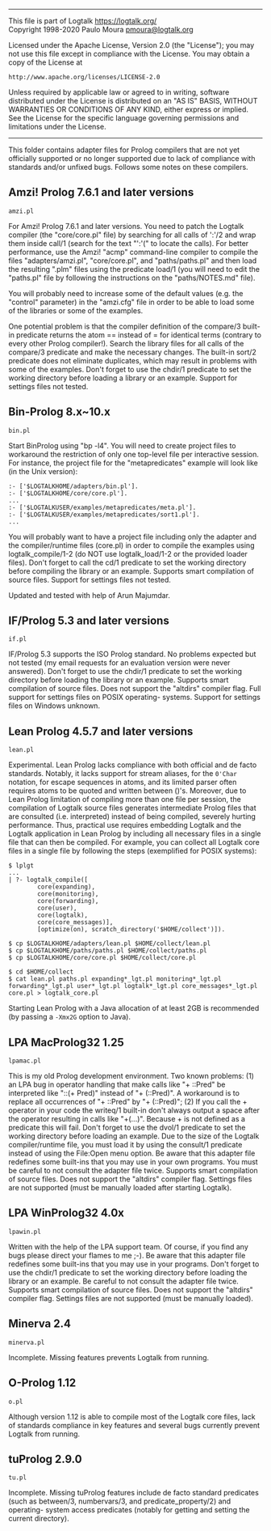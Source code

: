________________________________________________________________________

This file is part of Logtalk <https://logtalk.org/>  
Copyright 1998-2020 Paulo Moura <pmoura@logtalk.org>

Licensed under the Apache License, Version 2.0 (the "License");
you may not use this file except in compliance with the License.
You may obtain a copy of the License at

    http://www.apache.org/licenses/LICENSE-2.0

Unless required by applicable law or agreed to in writing, software
distributed under the License is distributed on an "AS IS" BASIS,
WITHOUT WARRANTIES OR CONDITIONS OF ANY KIND, either express or implied.
See the License for the specific language governing permissions and
limitations under the License.
________________________________________________________________________


This folder contains adapter files for Prolog compilers that are not yet
officially supported or no longer supported due to lack of compliance
with standards and/or unfixed bugs. Follows some notes on these compilers.


Amzi! Prolog 7.6.1 and later versions
-------------------------------------

	amzi.pl

For Amzi! Prolog 7.6.1 and later versions. You need to patch the Logtalk 
compiler (the "core/core.pl" file) by searching for all calls of 
':'/2 and wrap them inside call/1 (search for the text "':'(" to locate
the calls). For better performance, use the Amzi! "acmp" command-line 
compiler to compile the files "adapters/amzi.pl", "core/core.pl", 
and "paths/paths.pl" and then load the resulting ".plm" files 
using the predicate load/1 (you will need to edit the "paths.pl" file 
by following the instructions on the "paths/NOTES.md" file).

You will probably need to increase some of the default values (e.g. the 
"control" parameter) in the "amzi.cfg" file in order to be able to load 
some of the libraries or some of the examples.

One potential problem is that the compiler definition of the compare/3 
built-in predicate returns the atom == instead of = for identical terms 
(contrary to every other Prolog compiler!). Search the library files for 
all calls of the compare/3 predicate and make the necessary changes.
The built-in sort/2 predicate does not eliminate duplicates, which may 
result in problems with some of the examples. Don't forget to use the 
chdir/1 predicate to set the working directory before loading a library 
or an example. Support for settings files not tested.


Bin-Prolog 8.x~10.x
-------------------

	bin.pl

Start BinProlog using "bp -l4". You will need to create project files to 
workaround the restriction of only one top-level file per interactive 
session. For instance, the project file for the "metapredicates" example
will look like (in the Unix version):

	:- ['$LOGTALKHOME/adapters/bin.pl'].
	:- ['$LOGTALKHOME/core/core.pl'].
	...
	:- ['$LOGTALKUSER/examples/metapredicates/meta.pl'].
	:- ['$LOGTALKUSER/examples/metapredicates/sort1.pl'].
	...

You will probably want to have a project file including only the adapter
and the compiler/runtime files (core.pl) in order to compile the
examples using logtalk_compile/1-2 (do NOT use logtalk_load/1-2 or the 
provided loader files). Don't forget to call the cd/1 predicate to set 
the working directory before compiling the library or an example. 
Supports smart compilation of source files. Support for settings files 
not tested.

Updated and tested with help of Arun Majumdar.


IF/Prolog 5.3 and later versions
--------------------------------

	if.pl

IF/Prolog 5.3 supports the ISO Prolog standard. No problems expected
but not tested (my email requests for an evaluation version were never
answered). Don't forget to use the chdir/1 predicate to set the 
working directory before loading the library or an example. Supports 
smart compilation of source files. Does not support the "altdirs" 
compiler flag. Full support for settings files on POSIX operating-
systems. Support for settings files on Windows unknown.


Lean Prolog 4.5.7 and later versions
------------------------------------

	lean.pl

Experimental. Lean Prolog lacks compliance with both official and de facto
standards. Notably, it lacks support for stream aliases, for the `0'Char`
notation, for escape sequences in atoms, and its limited parser often
requires atoms to be quoted and written between ()'s. Moreover, due to
Lean Prolog limitation of compiling more than one file per session, the
compilation of Logtalk source files generates intermediate Prolog files
that are consulted (i.e. interpreted) instead of being compiled, severely
hurting performance. Thus, practical use requires embedding Logtalk and the
Logtalk application in Lean Prolog by including all necessary files in a
single file that can then be compiled. For example, you can collect all
Logtalk core files in a single file by following the steps (exemplified
for POSIX systems):

	$ lplgt
	...
	| ?- logtalk_compile([
			core(expanding),
			core(monitoring),
			core(forwarding),
			core(user),
			core(logtalk),
			core(core_messages)],
			[optimize(on), scratch_directory('$HOME/collect')]).

	$ cp $LOGTALKHOME/adapters/lean.pl $HOME/collect/lean.pl
	$ cp $LOGTALKHOME/paths/paths.pl $HOME/collect/paths.pl
	$ cp $LOGTALKHOME/core/core.pl $HOME/collect/core.pl

	$ cd $HOME/collect
	$ cat lean.pl paths.pl expanding*_lgt.pl monitoring*_lgt.pl forwarding*_lgt.pl user*_lgt.pl logtalk*_lgt.pl core_messages*_lgt.pl core.pl > logtalk_core.pl

Starting Lean Prolog with a Java allocation of at least 2GB is recommended
(by passing a `-Xmx2G` option to Java).


LPA MacProlog32 1.25
--------------------

	lpamac.pl

This is my old Prolog development environment. Two known problems: (1) an
LPA bug in operator handling that make calls like "\+ ::Pred" be 
interpreted like "::(\+ Pred)" instead of "\+ (::Pred)". A workaround is 
to replace all occurrences of "\+ ::Pred" by "\+ (::Pred)"; (2) If you call
the \+ operator in your code the writeq/1 built-in don't always output a 
space after the operator resulting in calls like "\+(...)". Because \+ is 
not defined as a predicate this will fail. Don't forget to use the dvol/1 
predicate to set the working directory before loading an example.
Due to the size of the Logtalk compiler/runtime file, you must load it by 
using the consult/1 predicate instead of using the File:Open menu option.
Be aware that this adapter file redefines some built-ins that
you may use in your own programs. You must be careful to not consult the 
adapter file twice. Supports smart compilation of source files. Does not 
support the "altdirs" compiler flag. Settings files are not supported 
(must be manually loaded after starting Logtalk).


LPA WinProlog32 4.0x
--------------------

	lpawin.pl

Written with the help of the LPA support team. Of course, if you find
any bugs please direct your flames to me ;-). Be aware that this adapter
file redefines some built-ins that you may use in your programs. Don't 
forget to use the chdir/1 predicate to set the working directory before 
loading the library or an example. Be careful to not consult the adapter 
file twice. Supports smart compilation of source files. Does not support 
the "altdirs" compiler flag. Settings files are not supported (must be 
manually loaded).


Minerva 2.4
-----------

	minerva.pl

Incomplete. Missing features prevents Logtalk from running.


O-Prolog 1.12
-------------

	o.pl

Although version 1.12 is able to compile most of the Logtalk core files,
lack of standards compliance in key features and several bugs currently
prevent Logtalk from running.


tuProlog 2.9.0
--------------

	tu.pl

Incomplete. Missing tuProlog features include de facto standard predicates
(such as between/3, numbervars/3, and predicate_property/2) and operating-
system access predicates (notably for getting and setting the current
directory).
